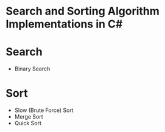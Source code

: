 # Search and Sorting Algorithm Implementations in C#

# Search
 * Binary Search

# Sort
 * Slow (Brute Force) Sort
 * Merge Sort
 * Quick Sort
